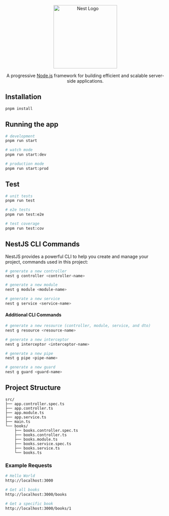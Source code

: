 <p align="center">
  <a href="http://nestjs.com/" target="blank"><img src="https://nestjs.com/img/logo-small.svg" width="200" alt="Nest Logo" /></a>
</p>

[circleci-image]: https://img.shields.io/circleci/build/github/nestjs/nest/master?token=abc123def456
[circleci-url]: https://circleci.com/gh/nestjs/nest

  <p align="center">A progressive <a href="http://nodejs.org" target="_blank">Node.js</a> framework for building efficient and scalable server-side applications.</p>
    <p align="center">

## Installation

```bash
pnpm install
```

## Running the app

```bash
# development
pnpm run start

# watch mode
pnpm run start:dev

# production mode
pnpm run start:prod
```

## Test

```bash
# unit tests
pnpm run test

# e2e tests
pnpm run test:e2e

# test coverage
pnpm run test:cov
```

## NestJS CLI Commands

NestJS provides a powerful CLI to help you create and manage your project, commands used in this project:

```bash
# generate a new controller
nest g controller <controller-name>

# generate a new module
nest g module <module-name>

# generate a new service
nest g service <service-name>
```

#### Additional CLI Commands

```bash
# generate a new resource (controller, module, service, and dto)
nest g resource <resource-name>

# generate a new interceptor
nest g interceptor <interceptor-name>

# generate a new pipe
nest g pipe <pipe-name>

# generate a new guard
nest g guard <guard-name>
```

## Project Structure

```
src/
├── app.controller.spec.ts
├── app.controller.ts
├── app.module.ts
├── app.service.ts
├── main.ts
└── books/
    ├── books.controller.spec.ts
    ├── books.controller.ts
    ├── books.module.ts
    ├── books.service.spec.ts
    ├── books.service.ts
    └── books.ts
```

### Example Requests

```bash
# Hello World
http://localhost:3000

# Get all books
http://localhost:3000/books

# Get a specific book
http://localhost:3000/books/1
```

